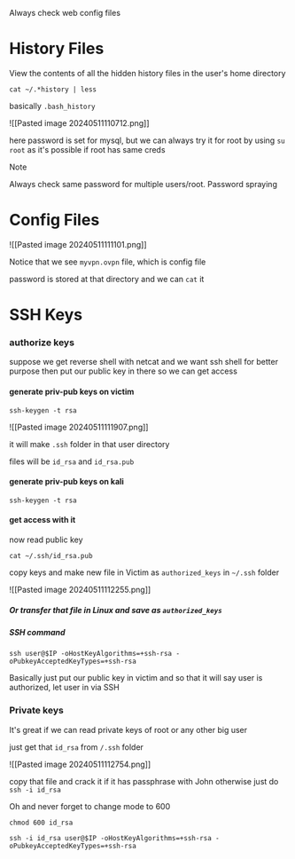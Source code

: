 
Always check web config files

# History Files

View the contents of all the hidden history files in the user's home directory

```
cat ~/.*history | less
```

basically `.bash_history`

![[Pasted image 20240511110712.png]]

here password is set for mysql, but we can always try it for root by using `su root` as it's possible if root has same creds

> [!NOTE]
> Always check  same password for multiple users/root. Password spraying


# Config Files

![[Pasted image 20240511111101.png]]

Notice that we see `myvpn.ovpn` file, which is config file

password is stored at that directory and we can `cat` it


# SSH Keys

### authorize keys

suppose we get reverse shell with netcat and we want ssh shell for better purpose then put our public key in there so we can get access

#### generate priv-pub keys on victim

```
ssh-keygen -t rsa
```

![[Pasted image 20240511111907.png]]

it will make `.ssh` folder in that user directory

files will be `id_rsa` and `id_rsa.pub`

#### generate priv-pub keys on kali

```
ssh-keygen -t rsa
```


#### get access with it
now read public key
```
cat ~/.ssh/id_rsa.pub
```

copy keys and make new file in Victim as `authorized_keys` in `~/.ssh` folder

![[Pasted image 20240511112255.png]]

##### Or transfer that file in Linux and save as `authorized_keys`

##### SSH command
```
ssh user@$IP -oHostKeyAlgorithms=+ssh-rsa -oPubkeyAcceptedKeyTypes=+ssh-rsa
```

Basically just put our public key in victim and so that it will say user is authorized, let user in via SSH


### Private keys

It's great if we can read private keys of root or any other big user

just get that `id_rsa` from `/.ssh` folder

![[Pasted image 20240511112754.png]]

copy that file and crack it if it has passphrase with John
otherwise just do `ssh -i id_rsa`

Oh and never forget to change mode to 600

```
chmod 600 id_rsa

ssh -i id_rsa user@$IP -oHostKeyAlgorithms=+ssh-rsa -oPubkeyAcceptedKeyTypes=+ssh-rsa
```
